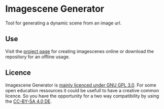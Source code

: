 # Imagescene Generator

Tool for generating a dynamic scene from an image url.

## Use

Visit the [project page](https://trmsc.github.io/imagescene-generator/) for creating imagescenes online or download the repository for an offline usage.

## Licence

Imagescene Generator is [mainly licenced under GNU GPL 3.0](LICENSE). For some open education ressources it could be usefull to have a creative common licence. So you have the opportunity for a two way compatibility by using the [CC-BY-SA 4.0 DE](https://creativecommons.org/licenses/by-sa/4.0/deed.de).